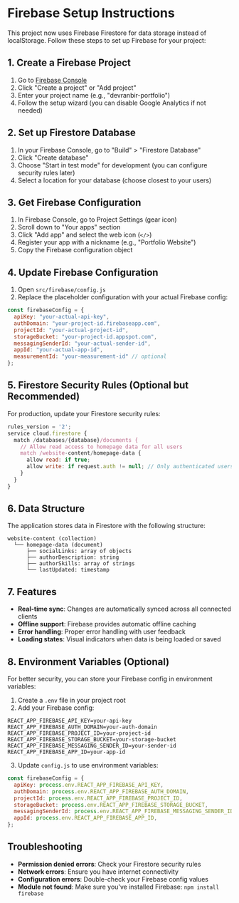 # Firebase Setup Instructions

This project now uses Firebase Firestore for data storage instead of localStorage. Follow these steps to set up Firebase for your project:

## 1. Create a Firebase Project

1. Go to [Firebase Console](https://console.firebase.google.com/)
2. Click "Create a project" or "Add project"
3. Enter your project name (e.g., "devranbir-portfolio")
4. Follow the setup wizard (you can disable Google Analytics if not needed)

## 2. Set up Firestore Database

1. In your Firebase Console, go to "Build" > "Firestore Database"
2. Click "Create database"
3. Choose "Start in test mode" for development (you can configure security rules later)
4. Select a location for your database (choose closest to your users)

## 3. Get Firebase Configuration

1. In Firebase Console, go to Project Settings (gear icon)
2. Scroll down to "Your apps" section
3. Click "Add app" and select the web icon (`</>`)
4. Register your app with a nickname (e.g., "Portfolio Website")
5. Copy the Firebase configuration object

## 4. Update Firebase Configuration

1. Open `src/firebase/config.js`
2. Replace the placeholder configuration with your actual Firebase config:

```javascript
const firebaseConfig = {
  apiKey: "your-actual-api-key",
  authDomain: "your-project-id.firebaseapp.com",
  projectId: "your-actual-project-id",
  storageBucket: "your-project-id.appspot.com",
  messagingSenderId: "your-actual-sender-id",
  appId: "your-actual-app-id",
  measurementId: "your-measurement-id" // optional
};
```

## 5. Firestore Security Rules (Optional but Recommended)

For production, update your Firestore security rules:

```javascript
rules_version = '2';
service cloud.firestore {
  match /databases/{database}/documents {
    // Allow read access to homepage data for all users
    match /website-content/homepage-data {
      allow read: if true;
      allow write: if request.auth != null; // Only authenticated users can write
    }
  }
}
```

## 6. Data Structure

The application stores data in Firestore with the following structure:

```
website-content (collection)
  └── homepage-data (document)
      ├── socialLinks: array of objects
      ├── authorDescription: string
      ├── authorSkills: array of strings
      └── lastUpdated: timestamp
```

## 7. Features

- **Real-time sync**: Changes are automatically synced across all connected clients
- **Offline support**: Firebase provides automatic offline caching
- **Error handling**: Proper error handling with user feedback
- **Loading states**: Visual indicators when data is being loaded or saved

## 8. Environment Variables (Optional)

For better security, you can store your Firebase config in environment variables:

1. Create a `.env` file in your project root
2. Add your Firebase config:

```
REACT_APP_FIREBASE_API_KEY=your-api-key
REACT_APP_FIREBASE_AUTH_DOMAIN=your-auth-domain
REACT_APP_FIREBASE_PROJECT_ID=your-project-id
REACT_APP_FIREBASE_STORAGE_BUCKET=your-storage-bucket
REACT_APP_FIREBASE_MESSAGING_SENDER_ID=your-sender-id
REACT_APP_FIREBASE_APP_ID=your-app-id
```

3. Update `config.js` to use environment variables:

```javascript
const firebaseConfig = {
  apiKey: process.env.REACT_APP_FIREBASE_API_KEY,
  authDomain: process.env.REACT_APP_FIREBASE_AUTH_DOMAIN,
  projectId: process.env.REACT_APP_FIREBASE_PROJECT_ID,
  storageBucket: process.env.REACT_APP_FIREBASE_STORAGE_BUCKET,
  messagingSenderId: process.env.REACT_APP_FIREBASE_MESSAGING_SENDER_ID,
  appId: process.env.REACT_APP_FIREBASE_APP_ID,
};
```

## Troubleshooting

- **Permission denied errors**: Check your Firestore security rules
- **Network errors**: Ensure you have internet connectivity
- **Configuration errors**: Double-check your Firebase config values
- **Module not found**: Make sure you've installed Firebase: `npm install firebase`
